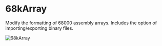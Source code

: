 # 68kArray

Modify the formatting of 68000 assembly arrays. Includes the option of importing/exporting binary files.

![68kArray](https://user-images.githubusercontent.com/66194501/140208049-b9780916-045c-4329-ac57-1479078f928d.png)
